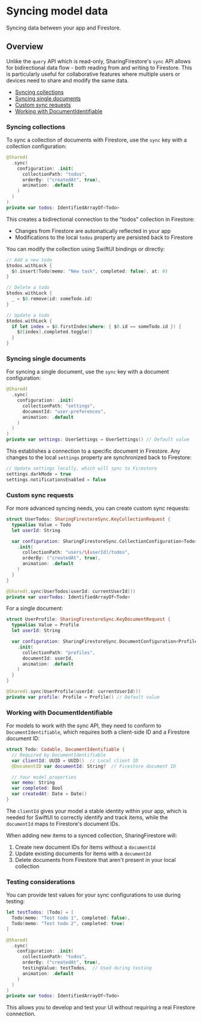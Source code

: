 # Syncing model data

Syncing data between your app and Firestore.

## Overview

Unlike the `query` API which is read-only, SharingFirestore's `sync` API allows for bidirectional data flow - both reading from and writing to Firestore. This is particularly useful for collaborative features where multiple users or devices need to share and modify the same data.

  * [Syncing collections](#Syncing-collections)
  * [Syncing single documents](#Syncing-single-documents)
  * [Custom sync requests](#Custom-sync-requests)
  * [Working with DocumentIdentifiable](#Working-with-DocumentIdentifiable)

### Syncing collections

To sync a collection of documents with Firestore, use the `sync` key with a collection configuration:

```swift
@Shared(
  .sync(
    configuration: .init(
      collectionPath: "todos",
      orderBy: ("createdAt", true),
      animation: .default
    )
  )
)
private var todos: IdentifiedArrayOf<Todo>
```

This creates a bidirectional connection to the "todos" collection in Firestore:
- Changes from Firestore are automatically reflected in your app
- Modifications to the local `todos` property are persisted back to Firestore

You can modify the collection using SwiftUI bindings or directly:

```swift
// Add a new todo
$todos.withLock {
  $0.insert(Todo(memo: "New task", completed: false), at: 0)
}

// Delete a todo
$todos.withLock {
  _ = $0.remove(id: someTodo.id)
}

// Update a todo
$todos.withLock {
  if let index = $0.firstIndex(where: { $0.id == someTodo.id }) {
    $0[index].completed.toggle()
  }
}
```

### Syncing single documents

For syncing a single document, use the `sync` key with a document configuration:

```swift
@Shared(
  .sync(
    configuration: .init(
      collectionPath: "settings",
      documentId: "user-preferences",
      animation: .default
    )
  )
)
private var settings: UserSettings = UserSettings() // Default value
```

This establishes a connection to a specific document in Firestore. Any changes to the local `settings` property are synchronized back to Firestore:

```swift
// Update settings locally, which will sync to Firestore
settings.darkMode = true
settings.notificationsEnabled = false
```

### Custom sync requests

For more advanced syncing needs, you can create custom sync requests:

```swift
struct UserTodos: SharingFirestoreSync.KeyCollectionRequest {
  typealias Value = Todo
  let userId: String

  var configuration: SharingFirestoreSync.CollectionConfiguration<Todo> {
    .init(
      collectionPath: "users/\(userId)/todos",
      orderBy: ("createdAt", true),
      animation: .default
    )
  }
}

@Shared(.sync(UserTodos(userId: currentUserId)))
private var userTodos: IdentifiedArrayOf<Todo>
```

For a single document:

```swift
struct UserProfile: SharingFirestoreSync.KeyDocumentRequest {
  typealias Value = Profile
  let userId: String

  var configuration: SharingFirestoreSync.DocumentConfiguration<Profile> {
    .init(
      collectionPath: "profiles",
      documentId: userId,
      animation: .default
    )
  }
}

@Shared(.sync(UserProfile(userId: currentUserId)))
private var profile: Profile = Profile() // Default value
```

### Working with DocumentIdentifiable

For models to work with the sync API, they need to conform to `DocumentIdentifiable`, which requires both a client-side ID and a Firestore document ID:

```swift
struct Todo: Codable, DocumentIdentifiable {
  // Required by DocumentIdentifiable
  var clientId: UUID = UUID()  // Local client ID
  @DocumentID var documentId: String?  // Firestore document ID

  // Your model properties
  var memo: String
  var completed: Bool
  var createdAt: Date = Date()
}
```

The `clientId` gives your model a stable identity within your app, which is needed for SwiftUI to correctly identify and track items, while the `documentId` maps to Firestore's document IDs.

When adding new items to a synced collection, SharingFirestore will:
1. Create new document IDs for items without a `documentId`
2. Update existing documents for items with a `documentId`
3. Delete documents from Firestore that aren't present in your local collection

### Testing considerations

You can provide test values for your sync configurations to use during testing:

```swift
let testTodos: [Todo] = [
  Todo(memo: "Test todo 1", completed: false),
  Todo(memo: "Test todo 2", completed: true)
]

@Shared(
  .sync(
    configuration: .init(
      collectionPath: "todos",
      orderBy: ("createdAt", true),
      testingValue: testTodos,  // Used during testing
      animation: .default
    )
  )
)
private var todos: IdentifiedArrayOf<Todo>
```

This allows you to develop and test your UI without requiring a real Firestore connection.
